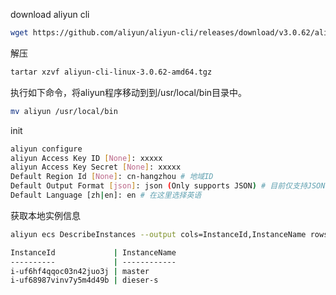 download aliyun cli 
```sh
wget https://github.com/aliyun/aliyun-cli/releases/download/v3.0.62/aliyun-cli-linux-3.0.62-amd64.tgz
```
解压
```sh
tartar xzvf aliyun-cli-linux-3.0.62-amd64.tgz
```
执行如下命令，将aliyun程序移动到到/usr/local/bin目录中。
```sh
mv aliyun /usr/local/bin
```



init
```sh
aliyun configure
aliyun Access Key ID [None]: xxxxx
aliyun Access Key Secret [None]: xxxxx
Default Region Id [None]: cn-hangzhou # 地域ID
Default Output Format [json]: json (Only supports JSON) # 目前仅支持JSON
Default Language [zh|en]: en # 在这里选择英语
```
获取本地实例信息
```sh
aliyun ecs DescribeInstances --output cols=InstanceId,InstanceName rows=Instances.Instance[]
```

```sh
InstanceId             | InstanceName
----------             | ------------
i-uf6hf4qqoc03n42juo3j | master
i-uf68987vinv7y5m4d49b | dieser-s
```